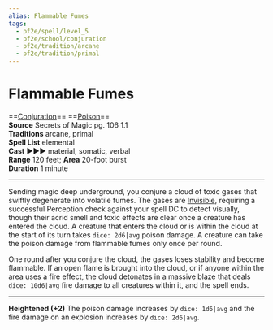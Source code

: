 ```yaml
---
alias: Flammable Fumes
tags:
  - pf2e/spell/level_5
  - pf2e/school/conjuration
  - pf2e/tradition/arcane
  - pf2e/tradition/primal
---
```


# Flammable Fumes

==[Conjuration](Conjuration.md)== ==[Poison](Poison.md)==  
__Source__ Secrets of Magic pg. 106 1.1  
**Traditions** arcane, primal  
**Spell List** elemental  
**Cast** ►►► material, somatic, verbal  
**Range** 120 feet; **Area** 20-foot burst  
**Duration** 1 minute

---

Sending magic deep underground, you conjure a cloud of toxic gases that swiftly degenerate into volatile fumes. The gases are [Invisible](Invisible.md), requiring a successful Perception check against your spell DC to detect visually, though their acrid smell and toxic effects are clear once a creature has entered the cloud. A creature that enters the cloud or is within the cloud at the start of its turn takes `dice: 2d6|avg` poison damage. A creature can take the poison damage from flammable fumes only once per round.

One round after you conjure the cloud, the gases loses stability and become flammable. If an open flame is brought into the cloud, or if anyone within the area uses a fire effect, the cloud detonates in a massive blaze that deals `dice: 10d6|avg` fire damage to all creatures within it, and the spell ends.

<hr>

**Heightened (+2)** The poison damage increases by `dice: 1d6|avg` and the fire damage on an explosion increases by `dice: 2d6|avg`.
